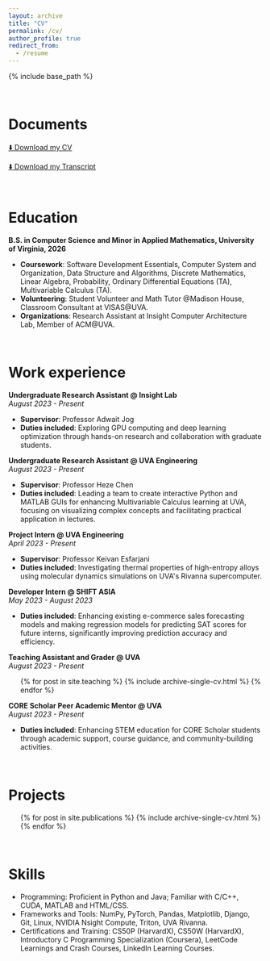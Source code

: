 ```yaml
---
layout: archive
title: "CV"
permalink: /cv/
author_profile: true
redirect_from:
  - /resume
---
```


{% include base_path %}

<br>

Documents
======
[⬇️ Download my CV](https://drive.google.com/file/d/17LJurBF-dPZPoZpdA896hSa8ghkW0ifj/view?usp=sharing)  

[⬇️ Download my Transcript](https://drive.google.com/file/d/1uVPoSy6UIb9WsYwLurv9nWmaTtWxeCo8/view?usp=sharing)

<br>

Education
======
**B.S. in Computer Science and Minor in Applied Mathematics, University of Virginia, 2026**  
- **Coursework**: Software Development Essentials, Computer System and Organization, Data Structure and Algorithms, Discrete Mathematics, Linear Algebra, Probability, Ordinary Differential Equations (TA), Multivariable Calculus (TA).  
- **Volunteering**: Student Volunteer and Math Tutor @Madison House, Classroom Consultant at VISAS@UVA.  
- **Organizations**: Research Assistant at Insight Computer Architecture Lab, Member of ACM@UVA.

<br>

Work experience
======
**Undergraduate Research Assistant @ Insight Lab**   
_August 2023 - Present_
* **Supervisor**: Professor Adwait Jog
* **Duties included**: Exploring GPU computing and deep learning optimization through hands-on research and collaboration with graduate students.

<p></p>

**Undergraduate Research Assistant @ UVA Engineering**  
_August 2023 - Present_
* **Supervisor**: Professor Heze Chen
* **Duties included**: Leading a team to create interactive Python and MATLAB GUIs for enhancing Multivariable Calculus learning at UVA, focusing on visualizing complex concepts and facilitating practical application in lectures.

<p></p>

**Project Intern @ UVA Engineering**  
_April 2023 - Present_
* **Supervisor**: Professor Keivan Esfarjani
* **Duties included**: Investigating thermal properties of high-entropy alloys using molecular dynamics simulations on UVA's Rivanna supercomputer.

<p></p>

**Developer Intern @ SHIFT ASIA**  
_May 2023 - August 2023_
* **Duties included**: Enhancing existing e-commerce sales forecasting models and making regression models for predicting SAT scores for future interns, significantly improving prediction accuracy and efficiency.

<p></p>

**Teaching Assistant and Grader @ UVA**  
_August 2023 - Present_
  <ul>{% for post in site.teaching %}
    {% include archive-single-cv.html %}
  {% endfor %}</ul>

<p></p>

**CORE Scholar Peer Academic Mentor @ UVA**  
_August 2023 - Present_
* **Duties included**: Enhancing STEM education for CORE Scholar students through academic support, course guidance, and community-building activities.

<br>

Projects
======
  <ul>{% for post in site.publications %}
    {% include archive-single-cv.html %}
  {% endfor %}</ul>

<br>

Skills
======
* Programming: Proficient in Python and Java; Familiar with C/C++, CUDA, MATLAB and HTML/CSS.
* Frameworks and Tools: NumPy, PyTorch, Pandas, Matplotlib, Django, Git, Linux, NVIDIA Nsight Compute, Triton, UVA Rivanna.
* Certifications and Training: CS50P (HarvardX), CS50W (HarvardX), Introductory C Programming Specialization (Coursera), LeetCode Learnings and Crash Courses, LinkedIn Learning Courses.
